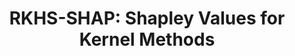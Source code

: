 ---
layout: default
title: "RKHS-SHAP: Shapley Values for Kernel Methods"
authors: <ins>Siu Lun Chau</ins>, Robert Hu, Javier Gonzalez, Dino Sejdinovic
venue: Conference on Neural Information Processing Systems (NeurIPS)
venue_short: NeurIPS
year: 2022
pdf: https://proceedings.neurips.cc/paper_files/paper/2022/file/54bb63eaec676b87a2278a22b1bd02a2-Paper-Conference.pdf
code: https://github.com/Chau999/RKHS-SHAP
doi:
video: https://www.youtube.com/watch?v=olmSYH-daG0
preprint: "false"
---